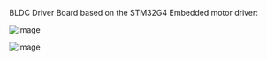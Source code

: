 BLDC Driver Board based on the STM32G4 Embedded motor driver:

![image](https://github.com/user-attachments/assets/bec12454-7899-476c-8800-5433d883fef9)

![image](https://github.com/user-attachments/assets/44fb3aea-764b-485e-a3ae-58f91e1e772b)
